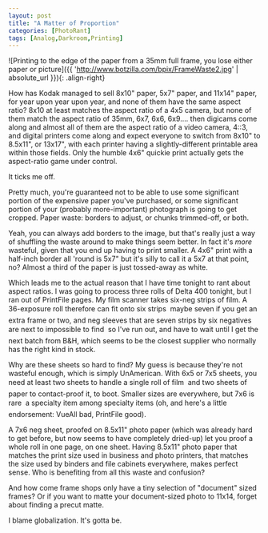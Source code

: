 ```yaml
---
layout: post
title: "A Matter of Proportion"
categories: [PhotoRant]
tags: [Analog,Darkroom,Printing]
---
```

![Printing to the edge of the paper from a 35mm full frame, you lose either paper or picture]({{ 'http://www.botzilla.com/bpix/FrameWaste2.jpg' | absolute_url }}){: .align-right}

How has Kodak managed to sell 8x10" paper, 5x7" paper, and 11x14" paper, for year upon year upon year, and none of them have the same aspect ratio? 8x10 at least matches the aspect ratio of a 4x5 camera, but none of them match the aspect ratio of 35mm, 6x7, 6x6, 6x9.... then digicams come along and almost all of them are the aspect ratio of a video camera, 4::3, and digital printers come along and expect everyone to switch from 8x10" to 8.5x11", or 13x17", with each printer having a slightly-different printable area within those fields. Only the humble 4x6" quickie print actually gets the aspect-ratio game under control.

It ticks me off.

Pretty much, you're guaranteed not to be able to use some significant portion of the expensive paper you've purchased, or some significant portion of your (probably more-important) photograph is going to get cropped. Paper waste: borders to adjust, or chunks trimmed-off, or both.
<!--more-->

Yeah, you can always add borders to the image, but that's really just a way of shuffling the waste around to make things seem better. In fact it's <i>more</i> wasteful, given that you end up having to print smaller. A 4x6" print with a half-inch border all 'round is 5x7" but it's silly to call it a 5x7 at that point, no? Almost a third of the paper is just tossed-away as white.

Which leads me to the actual reason that I have time tonight to rant about aspect ratios. I was going to process three rolls of Delta 400 tonight, but I ran out of PrintFile pages. My film scanner takes six-neg strips of film. A 36-exposure roll therefore can fit  onto six strips &#151; maybe seven if you get an extra frame or two, and neg sleeves that are seven strips by six negatives are next to impossible to find &#151; so I've run out, and have to wait until I get the next batch from B&H, which seems to be the closest supplier who normally has the right kind in stock.

Why are these sheets so hard to find? My guess is because they're not wasteful enough, which is simply UnAmerican. With 6x5 or 7x5 sheets, you need at least two sheets to handle a single roll of film &#151; and two sheets of paper to contact-proof it, to boot. Smaller sizes are everywhere, but 7x6 is rare &#151; a specialty item among specialty items (oh, and here's a little endorsement: VueAll bad, PrintFile good).

A 7x6 neg sheet, proofed on 8.5x11" photo paper (which was already hard to get before, but now seems to have completely dried-up) let you proof a whole roll in one page, on one sheet. Having 8.5x11" photo paper that matches the print size used in business and photo printers, that matches the size used by binders and file cabinets everywhere, makes perfect sense. Who is benefiting from all this waste and confusion?

And how come frame shops only have a tiny selection of "document" sized frames? Or if you want to matte your document-sized photo to 11x14, forget about finding a precut matte.

I blame globalization. It's gotta be.
